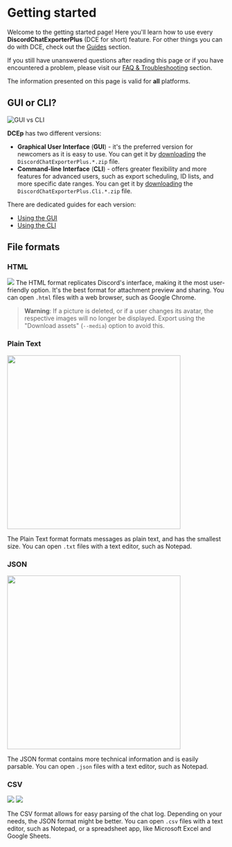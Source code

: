 # Getting started

Welcome to the getting started page!
Here you'll learn how to use every **DiscordChatExporterPlus** (DCE for short) feature.
For other things you can do with DCE, check out the [Guides](Readme.md#guides) section.

If you still have unanswered questions after reading this page or if you have encountered a problem, please visit our [FAQ & Troubleshooting](Troubleshooting.md) section.

The information presented on this page is valid for **all** platforms.

## GUI or CLI?

![GUI vs CLI](https://i.imgur.com/j9OTxRB.png)

**DCEp** has two different versions:

- **Graphical User Interface** (**GUI**) - it's the preferred version for newcomers as it is easy to use.
  You can get it by [downloading](https://github.com/nulldg/DiscordChatExporterPlus/releases/latest) the `DiscordChatExporterPlus.*.zip` file.
- **Command-line Interface** (**CLI**) - offers greater flexibility and more features for advanced users, such as export scheduling, ID lists, and more specific date ranges.
  You can get it by [downloading](https://github.com/nulldg/DiscordChatExporterPlus/releases/latest) the `DiscordChatExporterPlus.Cli.*.zip` file.

There are dedicated guides for each version:

- [Using the GUI](Using-the-GUI.md)
- [Using the CLI](Using-the-CLI.md)

## File formats

### HTML

![](https://i.imgur.com/S7lBTkV.png)
The HTML format replicates Discord's interface, making it the most user-friendly option.
It's the best format for attachment preview and sharing.
You can open `.html` files with a web browser, such as Google Chrome.

> **Warning**:
> If a picture is deleted, or if a user changes its avatar, the respective images will no longer be displayed.
> Export using the "Download assets" (`--media`) option to avoid this.

### Plain Text

<img src="https://i.imgur.com/PbUyRXD.png" height="400"/>

The Plain Text format formats messages as plain text, and has the smallest size.
You can open `.txt` files with a text editor, such as Notepad.

### JSON

<img src="https://i.imgur.com/FAeSA4O.png" height="400"/>

The JSON format contains more technical information and is easily parsable.
You can open `.json` files with a text editor, such as Notepad.

### CSV

![](https://i.imgur.com/VEVUsKs.png)
![](https://i.imgur.com/1vPmQqQ.png)

The CSV format allows for easy parsing of the chat log. Depending on your needs, the JSON format might be better.
You can open `.csv` files with a text editor, such as Notepad, or a spreadsheet app, like Microsoft Excel and Google Sheets.